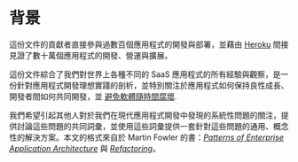 背景
==========

這份文件的貢獻者直接參與過數百個應用程式的開發與部署，並藉由 <a href="http://www.heroku.com/" target="_blank">Heroku</a> 間接見證了數十萬個應用程式的開發、營運與擴展。

這份文件綜合了我們對世界上各種不同的 SaaS 應用程式的所有經驗與觀察，是一份針對應用程式開發理想實踐的剖析，並特別關注於應用程式如何保持良性成長、開發者間如何共同開發，並
<a href="http://blog.heroku.com/archives/2011/6/28/the_new_heroku_4_erosion_resistance_explicit_contracts/" target="_blank">避免軟體隨時間腐壞</a>.

我們希望引起其他人對於我們在現代應用程式開發中發現的系統性問題的關注，提供討論這些問題的共同詞彙，並使用這些詞彙提供一套針對這些問題的通用、概念性的解決方案。本文的格式來自於 Martin Fowler 的書：*<a href="https://books.google.com/books/about/Patterns_of_enterprise_application_archi.html?id=FyWZt5DdvFkC" target="_blank">Patterns of Enterprise Application Architecture</a>* 與 *<a href="https://books.google.com/books/about/Refactoring.html?id=1MsETFPD3I0C" target="_blank">Refactoring</a>*。
